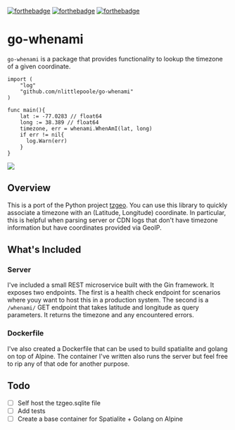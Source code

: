 [![forthebadge](https://forthebadge.com/images/badges/contains-technical-debt.svg)](https://forthebadge.com)
[![forthebadge](https://forthebadge.com/images/badges/made-with-go.svg)](https://forthebadge.com)
[![forthebadge](https://forthebadge.com/images/badges/certified-snoop-lion.svg)](https://forthebadge.com)
# go-whenami
`go-whenami` is a package that provides functionality to lookup the timezone of a given coordinate.

```golang
import (
    "log"
    "github.com/nlittlepoole/go-whenami"
)

func main(){
    lat := -77.0283 // float64
    long := 38.389 // float64
    timezone, err = whenami.WhenAmI(lat, long)
    if err != nil{
      log.Warn(err)
    }
}
```
![](https://media.giphy.com/media/hYJymOkDJYYBa/giphy.gif)

## Overview
This is a port of the Python project [tzgeo](https://pypi.python.org/pypi/tzgeo/0.0.4). You can use this library to quickly associate a 
timezone with an (Latitude, Longitude) coordinate. In particular, this is helpful when parsing server or CDN logs that don't have timezone information 
but have coordinates provided via GeoIP.

## What's Included
### Server
I've included a small REST microservice built with the Gin framework. It exposes two endpoints. The first is a health check endpoint
for scenarios where youy want to host this in a production system. The second is a `/whenami/` GET endpoint that takes latitude and longitude 
as query parameters. It returns the timezone and any encountered errors.

### Dockerfile
I've also created a Dockerfile that can be used to build spatialite  and golang on top of Alpine. The container I've written also runs the
server but feel free to rip any of that ode for another purpose. 

## Todo

- [ ] Self host the tzgeo.sqlite file
- [ ] Add tests
- [ ] Create a base container for Spatialite + Golang on Alpine
